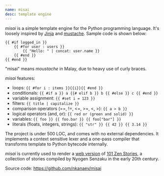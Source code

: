 ```yaml
---
name: misai
desc: template engine
---
```


_misai_ is a simple template engine for the Python programming language.
It's loosely inspired by [Jinja] and [mustache]. Sample code is shown below:

```
{{ #if logged_in }}
    {{ #for user : users }}
        {{ "Hello: " | concat: user.name }}
    {{ #end }}
{{ #end }}
```

"misai" means _moustache_ in Malay, due to heavy use of curly braces.

_misai_ features:

* loops: `{{ #for i : items }}{{i}}{{ #end }}`
* conditionals: `{{ #if a }} a {{# elif b }} b {{ #else }} c {{ #end }}`
* variable assignment: `{{ #set i = 123 }}`
* filters: `{{ title | capitalize }}`
* comparison operators (==, !=, <=, >=, <, >): `{{ a > b }}`
* logical operators (and, or): `{{ red or (green and solid) }}`
* variables: `{{ foo }} {{ foo.bar }} {{ foo["bar"] }}`
* literals (floats, integers, strings): `{{ "str" }} {{ 42 }} {{ 3.14 }}`

The project is under 500 LOC, and comes with no external dependencies.
It implements a context sensitive lexer and a one-pass compiler
that transforms template to Python bytecode internally.

_misai_ is currently used to render a [web version][zen101] of [101 Zen Stories][zen101wiki],
a collection of stories compiled by Nyogen Senzaku in the early 20th century.

Source code: https://github.com/nkanaev/misai

[mustache]: https://en.wikipedia.org/wiki/Mustache_(template_system)
[Jinja]: https://en.wikipedia.org/wiki/Jinja_(template_engine)
[zen101]: https://nkanaev.github.io/zen101/en/
[zen101wiki]: https://en.wikipedia.org/wiki/101_Zen_Stories
